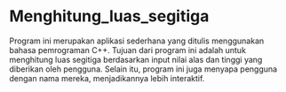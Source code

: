 # Menghitung_luas_segitiga
Program ini merupakan aplikasi sederhana yang ditulis menggunakan bahasa pemrograman C++. Tujuan dari program ini adalah untuk menghitung luas segitiga berdasarkan input nilai alas dan tinggi yang diberikan oleh pengguna. Selain itu, program ini juga menyapa pengguna dengan nama mereka, menjadikannya lebih interaktif.
